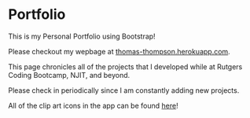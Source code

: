 # Portfolio
This is my Personal Portfolio using Bootstrap!

Please checkout my wepbage at [thomas-thompson.herokuapp.com](http://thomas-thompson.herokuapp.com/).

This page chronicles all of the projects that I developed while at Rutgers Coding Bootcamp, NJIT, and beyond.

Please check in periodically since I am constantly adding new projects.

All of the clip art icons in the app can be found [here](http://www.flaticon.com/)!
